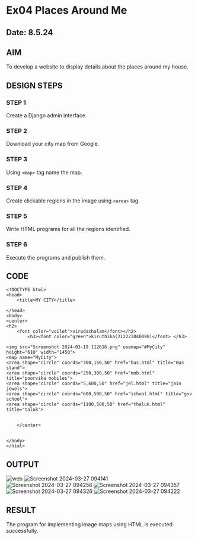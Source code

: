 # Ex04 Places Around Me
## Date: 8.5.24

## AIM
To develop a website to display details about the places around my house.

## DESIGN STEPS

### STEP 1
Create a Django admin interface.

### STEP 2
Download your city map from Google.

### STEP 3
Using ```<map>``` tag name the map.

### STEP 4
Create clickable regions in the image using ```<area>``` tag.

### STEP 5
Write HTML programs for all the regions identified.

### STEP 6
Execute the programs and publish them.

## CODE
```
<!DOCTYPE html>
<head>
    <title>MY CITY</title>

</head>
<body>
<center>
<h2>
    <font color="voilet">virudachalam</font></h2>
        <h3><font color="green">kiruthika(212223040098)</font> </h3>
  
<img src="Screenshot 2024-03-19 112616.png" usemap="#MyCity" height="610" width="1450">
<map name="MyCity">
<area shape="circle" coords="300,150,50" href="bus.html" title="Bus stand">
<area shape="circle" coords="250,300,50" href="mob.html" title="poorvika mobiles">
<area shape="circle" coords="5,600,50" href="jel.html" title="jain jewels">
<area shape="circle" coords="600,500,50" href="school.html" title="gov school">
<area shape="circle" coords="1100,500,50" href="thaluk.html" title="taluk">


    </center>


</body>
</html>
```



## OUTPUT

![web](https://github.com/Kiruthikasutha/NearMe/assets/144979570/4cc5e8e7-9d10-45d3-a8c2-a6b13c483bb7)
![Screenshot 2024-03-27 094141](https://github.com/Karthi051/NearMe/assets/148327224/76412ee0-4761-49d1-8540-adf340a5b3a4)
![Screenshot 2024-03-27 094256](https://github.com/Karthi051/NearMe/assets/148327224/c2581926-f9d6-477e-9055-008019e2121a)
![Screenshot 2024-03-27 094357](https://github.com/Karthi051/NearMe/assets/148327224/0ce17591-e67f-46c8-b84b-f96b3695bd38)
![Screenshot 2024-03-27 094326](https://github.com/Karthi051/NearMe/assets/148327224/e847f35f-8481-4c26-868d-6c35f9bb4be6)
![Screenshot 2024-03-27 094222](https://github.com/Karthi051/NearMe/assets/148327224/95f4bafb-ce02-4dc9-8b38-4a8837e2d9d4)













## RESULT
The program for implementing image maps using HTML is executed successfully.
